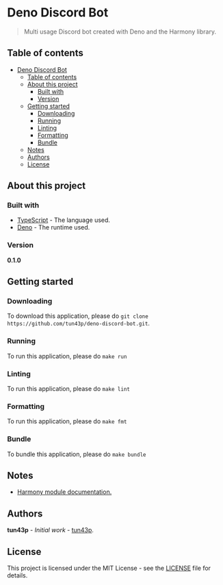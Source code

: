 # Deno Discord Bot

> Multi usage Discord bot created with Deno and the Harmony library.

## Table of contents

- [Deno Discord Bot](#deno-discord-bot)
  - [Table of contents](#table-of-contents)
  - [About this project](#about-this-project)
    - [Built with](#built-with)
    - [Version](#version)
  - [Getting started](#getting-started)
    - [Downloading](#downloading)
    - [Running](#running)
    - [Linting](#linting)
    - [Formatting](#formatting)
    - [Bundle](#bundle)
  - [Notes](#notes)
  - [Authors](#authors)
  - [License](#license)

## About this project

### Built with

- [TypeScript](https://www.typescriptlang.org/) - The language used.
- [Deno](https://deno.land/) - The runtime used.

### Version

**0.1.0**

## Getting started

### Downloading

To download this application, please do `git clone https://github.com/tun43p/deno-discord-bot.git`.

### Running

To run this application, please do `make run`

### Linting

To run this application, please do `make lint`

### Formatting

To run this application, please do `make fmt`

### Bundle

To bundle this application, please do `make bundle`

## Notes

- [Harmony module documentation.](https://doc.deno.land/https://deno.land/x/harmony/mod.ts)

## Authors

**tun43p** - _Initial work_ - [tun43p](https://github.com/tun43p).

## License

This project is licensed under the MIT License - see the [LICENSE](LICENSE) file for details.
